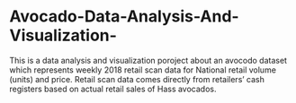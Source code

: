# Avocado-Data-Analysis-And-Visualization-
This is a data analysis and visualization poroject about an avocodo dataset which represents weekly 2018 retail scan data for National retail volume (units) and price. Retail scan data comes directly from retailers’ cash registers based on actual retail sales of Hass avocados.
